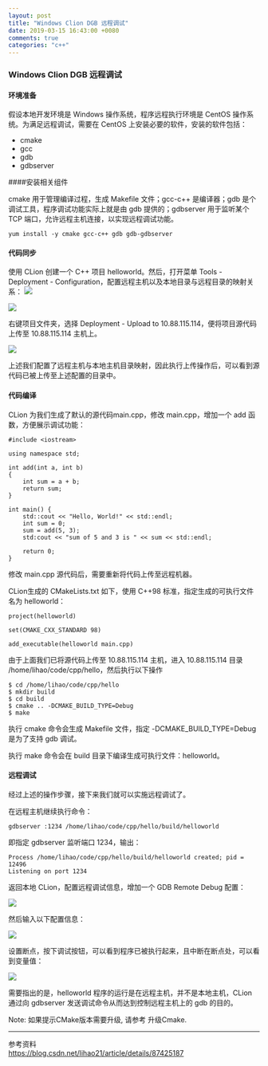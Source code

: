 ```yaml
---
layout: post
title: "Windows Clion DGB 远程调试"
date: 2019-03-15 16:43:00 +0080
comments: true
categories: "c++"
---
```


### Windows Clion DGB 远程调试

#### 环境准备

假设本地开发环境是 Windows 操作系统，程序远程执行环境是 CentOS 操作系统。为满足远程调试，需要在 CentOS 上安装必要的软件，安装的软件包括：

- cmake
- gcc
- gdb
- gdbserver

####安装相关组件

cmake 用于管理编译过程，生成 Makefile 文件；gcc-c++ 是编译器；gdb 是个调试工具，程序调试功能实际上就是由 gdb 提供的；gdbserver 用于监听某个 TCP 端口，允许远程主机连接，以实现远程调试功能。

```
yum install -y cmake gcc-c++ gdb gdb-gdbserver
```

#### 代码同步

使用 CLion 创建一个 C++ 项目 helloworld。然后，打开菜单 Tools - Deployment - Configuration，配置远程主机以及本地目录与远程目录的映射关系：
![](/images/blog/c/2019-02-16-001953.jpg)

![](/images/blog/c/2019-02-16-002249.jpg)

右键项目文件夹，选择 Deployment - Upload to 10.88.115.114，便将项目源代码上传至 10.88.115.114 主机上。

![](/images/blog/c/2019-02-16-002124.jpg)

上述我们配置了远程主机与本地主机目录映射，因此执行上传操作后，可以看到源代码已被上传至上述配置的目录中。

#### 代码编译

CLion 为我们生成了默认的源代码main.cpp，修改 main.cpp，增加一个 add 函数，方便展示调试功能：

```
#include <iostream>

using namespace std;

int add(int a, int b)
{
    int sum = a + b;
    return sum;
}

int main() {
    std::cout << "Hello, World!" << std::endl;
    int sum = 0;
    sum = add(5, 3);
    std:cout << "sum of 5 and 3 is " << sum << std::endl;

    return 0;
}
```

修改 main.cpp 源代码后，需要重新将代码上传至远程机器。

CLion生成的 CMakeLists.txt 如下，使用 C++98 标准，指定生成的可执行文件名为 helloworld：

```
project(helloworld)

set(CMAKE_CXX_STANDARD 98)

add_executable(helloworld main.cpp)
```

由于上面我们已将源代码上传至 10.88.115.114 主机，进入 10.88.115.114 目录 /home/lihao/code/cpp/hello，然后执行以下操作

```
$ cd /home/lihao/code/cpp/hello
$ mkdir build
$ cd build
$ cmake .. -DCMAKE_BUILD_TYPE=Debug
$ make
```

执行 cmake 命令会生成 Makefile 文件，指定 -DCMAKE_BUILD_TYPE=Debug 是为了支持 gdb 调试。

执行 make 命令会在 build 目录下编译生成可执行文件：helloworld。

#### 远程调试

经过上述的操作步骤，接下来我们就可以实施远程调试了。

在远程主机继续执行命令：

```
gdbserver :1234 /home/lihao/code/cpp/hello/build/helloworld
```

即指定 gdbserver 监听端口 1234，输出：

```
Process /home/lihao/code/cpp/hello/build/helloworld created; pid = 12496
Listening on port 1234
```

返回本地 CLion，配置远程调试信息，增加一个 GDB Remote Debug 配置：

![](/images/blog/c/2019-02-16-002509.jpg)

然后输入以下配置信息：

![](/images/blog/c/2019-02-16-002550.jpg)

设置断点，按下调试按钮，可以看到程序已被执行起来，且中断在断点处，可以看到变量值：

![](/images/blog/c/2019-02-16-002647.jpg)

需要指出的是，helloworld 程序的运行是在远程主机，并不是本地主机，CLion 通过向 gdbserver 发送调试命令从而达到控制远程主机上的 gdb 的目的。

Note: 如果提示CMake版本需要升级, 请参考[]() 升级Cmake.

----
参考资料  
https://blog.csdn.net/lihao21/article/details/87425187  


